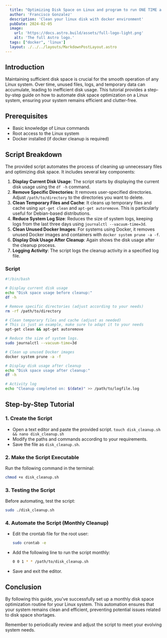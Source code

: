 ```yaml
---
  title: "Optimizing Disk Space on Linux and program to run ONE TIME a MONTH"
  author: 'Francisco Gonzalez'
  description: 'Clean your linux disk with docker environment'
  pubDate: 2024-02-05
  image:
    url: 'https://docs.astro.build/assets/full-logo-light.png'
    alt: 'The full Astro logo.'
  tags: ["docker", 'linux']
  layout: ./../../layouts/MarkdownPostLayout.astro
---
```


<!-- # Optimizing Disk Space on Linux and program to run ONE TIME a MONTH -->

## Introduction
Maintaining sufficient disk space is crucial for the smooth operation of any Linux system. Over time, unused files, logs, and temporary data can accumulate, leading to inefficient disk usage. This tutorial provides a step-by-step guide on how to automate disk space optimization on a Linux system, ensuring your system remains efficient and clutter-free.

## Prerequisites
- Basic knowledge of Linux commands
- Root access to the Linux system
- Docker installed (if docker cleanup is required)

## Script Breakdown
The provided script automates the process of cleaning up unnecessary files and optimizing disk space. It includes several key components:

1. **Display Current Disk Usage**: The script starts by displaying the current disk usage using the `df -h` command.
2. **Remove Specific Directories**: It removes user-specified directories. Adjust `/path/to/directory` to the directories you want to delete.
3. **Clean Temporary Files and Cache**: It cleans up temporary files and cache using `apt-get clean` and `apt-get autoremove`. This is particularly useful for Debian-based distributions.
4. **Reduce System Log Size**: Reduces the size of system logs, keeping logs from the last three days using `journalctl --vacuum-time=3d`.
5. **Clean Unused Docker Images**: For systems using Docker, it removes unused Docker images and containers with `docker system prune -a -f`.
6. **Display Disk Usage After Cleanup**: Again shows the disk usage after the cleanup process.
7. **Logging Activity**: The script logs the cleanup activity in a specified log file.

### Script

```bash
#!/bin/bash

# Display current disk usage
echo "Disk space usage before cleanup:"
df -h

# Remove specific directories (adjust according to your needs)
rm -rf /path/to/directory

# Clean temporary files and cache (adjust as needed)
# This is just an example, make sure to adapt it to your needs
apt-get clean && apt-get autoremove

# Reduce the size of system logs.
sudo journalctl --vacuum-time=3d

# Clean up unused Docker images
docker system prune -a -f

# Display disk usage after cleanup
echo "Disk space usage after cleanup:"
df -h

# Activity log
echo "Cleanup completed on: $(date)" >> /path/to/logfile.log
```

## Step-by-Step Tutorial

### 1. Create the Script
- Open a text editor and paste the provided script. `touch disk_cleanup.sh && nano disk_cleanup.sh`
- Modify the paths and commands according to your requirements.
- Save the file as `disk_cleanup.sh`.

### 2. Make the Script Executable
Run the following command in the terminal:
```bash
chmod +x disk_cleanup.sh
```

### 3. Testing the Script
Before automating, test the script:
```bash
sudo ./disk_cleanup.sh
```

### 4. Automate the Script (Monthly Cleanup)
- Edit the crontab file for the root user:
  ```bash
  sudo crontab -e
  ```
- Add the following line to run the script monthly:
  ```bash
  0 0 1 * * /path/to/disk_cleanup.sh
  ```
- Save and exit the editor.

## Conclusion
By following this guide, you've successfully set up a monthly disk space optimization routine for your Linux system. This automation ensures that your system remains clean and efficient, preventing potential issues related to disk space shortages.

Remember to periodically review and adjust the script to meet your evolving system needs.
